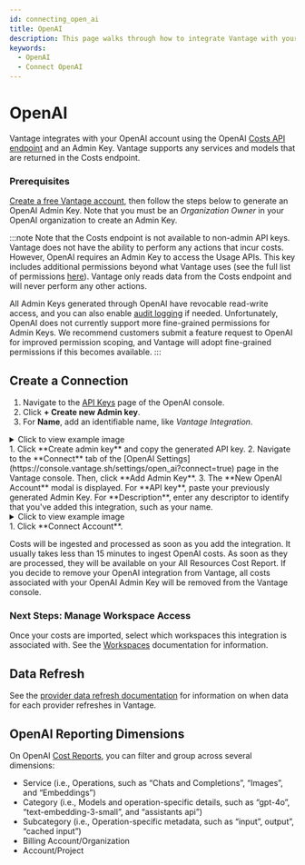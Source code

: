 ```yaml
---
id: connecting_open_ai
title: OpenAI
description: This page walks through how to integrate Vantage with your OpenAI account.
keywords:
  - OpenAI
  - Connect OpenAI
---
```


# OpenAI

Vantage integrates with your OpenAI account using the OpenAI [Costs API endpoint](https://platform.openai.com/docs/api-reference/usage/costs) and an Admin Key. Vantage supports any services and models that are returned in the Costs endpoint.

### Prerequisites

[Create a free Vantage account](https://console.vantage.sh/signup), then follow the steps below to generate an OpenAI Admin Key. Note that you must be an _Organization Owner_ in your OpenAI organization to create an Admin Key.

:::note
Note that the Costs endpoint is not available to non-admin API keys. Vantage does not have the ability to perform any actions that incur costs. However, OpenAI requires an Admin Key to access the Usage APIs. This key includes additional permissions beyond what Vantage uses (see the full list of permissions [here](https://help.openai.com/en/articles/9687866-admin-and-audit-logs-api-for-the-api-platform?q=admin+api+key)). Vantage only reads data from the Costs endpoint and will never perform any other actions.

All Admin Keys generated through OpenAI have revocable read-write access, and you can also enable [audit logging](https://platform.openai.com/docs/api-reference/audit-logs) if needed. Unfortunately, OpenAI does not currently support more fine-grained permissions for Admin Keys. We recommend customers submit a feature request to OpenAI for improved permission scoping, and Vantage will adopt fine-grained permissions if this becomes available.
:::

## Create a Connection

1. Navigate to the [API Keys](https://platform.openai.com/settings/organization/admin-keys) page of the OpenAI console.
2. Click **+ Create new Admin key**.
3. For **Name**, add an identifiable name, like _Vantage Integration_.
<details><summary>Click to view example image</summary>
<div style={{display:"flex", justifyContent:"center"}}>
<img alt="Create API key modal with a number 1 next to the Create new secret key button and number 2 next to the input field for the key name" width="100%" src="/img/openai-admin-key.png" />
</div>
</details>
1. Click **Create admin key** and copy the generated API key.
2. Navigate to the **Connect** tab of the [OpenAI Settings](https://console.vantage.sh/settings/open_ai?connect=true) page in the Vantage console. Then, click **Add Admin Key**.
3. The **New OpenAI Account** modal is displayed. For **API key**, paste your previously generated Admin Key. For **Description**, enter any descriptor to identify that you've added this integration, such as your name.
<details><summary>Click to view example image</summary>
<div style={{display:"flex", justifyContent:"center"}}>
<img alt="The API key account modal in the Vantage console with sample data added" width="80%" src="/img/open-ai-add-key.png" />
</div>
</details>
1. Click **Connect Account**.

Costs will be ingested and processed as soon as you add the integration. It usually takes less than 15 minutes to ingest OpenAI costs. As soon as they are processed, they will be available on your All Resources Cost Report. If you decide to remove your OpenAI integration from Vantage, all costs associated with your OpenAI Admin Key will be removed from the Vantage console.

### Next Steps: Manage Workspace Access

Once your costs are imported, select which workspaces this integration is associated with. See the [Workspaces](/workspaces#integration-workspace) documentation for information.

## Data Refresh

See the [provider data refresh documentation](/provider_data_refresh) for information on when data for each provider refreshes in Vantage.

## OpenAI Reporting Dimensions

On OpenAI [Cost Reports](/cost_reports), you can filter and group across several dimensions:

- Service (i.e., Operations, such as “Chats and Completions”, “Images”, and “Embeddings”)
- Category (i.e., Models and operation-specific details, such as “gpt-4o”, “text-embedding-3-small”, and “assistants api”)
- Subcategory (i.e., Operation-specific metadata, such as “input”, output”, “cached input”)
- Billing Account/Organization
- Account/Project
